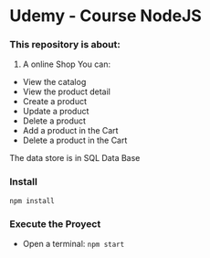 # Udemy - Course NodeJS

### This repository is about:
1. A online Shop
You can:
* View the catalog
* View the product detail 
* Create a product
* Update a product
* Delete a product
* Add a product in the Cart
* Delete a product in the Cart 

The data store is in SQL Data Base

### Install
`npm install`

### Execute the Proyect
* Open a terminal: `npm start`